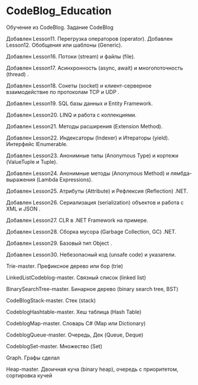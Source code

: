 # CodeBlog_Education
Обучение из CodeBlog. Задание CodeBlog

Добавлен Lesson11. Перегрузка операторов (operator).
Добавлен Lesson12. Обобщения или шаблоны (Generic).

Добавлен Lesson16. Потоки (stream) и файлы (file).

Добавлен Lesson17. Асинхронность (async, await) и многопоточность (thread) .

Добавлен Lesson18. Сокеты (socket) и клиент-серверное взаимодействие по протоколам TCP и UDP .

Добавлен Lesson19. SQL базы данных и Entity Framework.

Добавлен Lesson20. LINQ и работа с коллекциями.

Добавлен Lesson21. Методы расширения (Extension Method).

Добавлен Lesson22. Индексаторы (Indexer) и Итераторы (yield). Интерфейс IEnumerable.

Добавлен Lesson23. Анонимные типы (Anonymous Type) и кортежи (ValueTuple и Tuple).

Добавлен Lesson24. Анонимные методы (Anonymous Method) и лямбда-выражения (Lambda Expressions).

Добавлен Lesson25. Атрибуты (Attribute) и Рефлексия (Reflection) .NET.

Добавлен Lesson26. Сериализация (serialization) объектов и работа с XML и JSON .

Добавлен Lesson27. CLR в .NET Framework на примере.

Добавлен Lesson28. Сборка мусора (Garbage Collection, GC) .NET.

Добавлен Lesson29. Базовый тип Object .

Добавлен Lesson30. Небезопасный код (unsafe code) и указатели.

Trie-master.	Префиксное дерево или бор (trie)

LinkedListCodeblog-master.	Связный список (linked list)

BinarySearchTree-master.	Бинарное дерево (binary search tree, BST)

CodeBlogStack-master.	Стек (stack)

CodeblogHashtable-master.	Хеш таблица (Hash Table)

CodeblogMap-master.	Словарь C# (Map или Dictionary)

CodeblogQueue-master.	Очередь, Дек (Queue, Deque)

CodeblogSet-master.	Множество (Set)

Graph.	Графы сделал

Heap-master. Двоичная куча (binary heap), очередь с приоритетом, сортировка кучей

